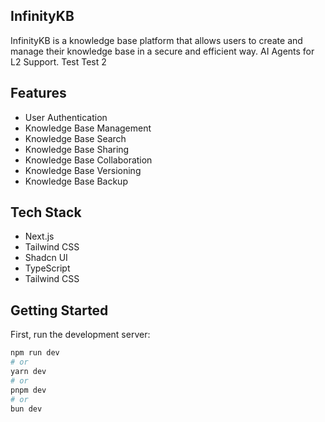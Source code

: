 ## InfinityKB

InfinityKB is a knowledge base platform that allows users to create and manage their knowledge base in a secure and efficient way. AI Agents for L2 Support. Test Test 2

## Features

- User Authentication
- Knowledge Base Management
- Knowledge Base Search
- Knowledge Base Sharing
- Knowledge Base Collaboration
- Knowledge Base Versioning
- Knowledge Base Backup

## Tech Stack

- Next.js
- Tailwind CSS
- Shadcn UI
- TypeScript
- Tailwind CSS



## Getting Started

First, run the development server:

```bash
npm run dev
# or
yarn dev
# or
pnpm dev
# or
bun dev
```


